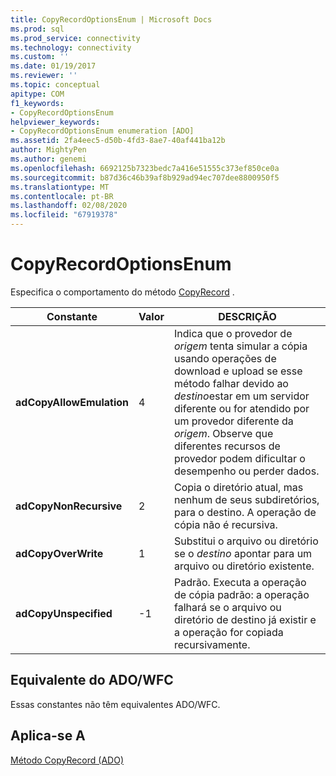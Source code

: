 ```yaml
---
title: CopyRecordOptionsEnum | Microsoft Docs
ms.prod: sql
ms.prod_service: connectivity
ms.technology: connectivity
ms.custom: ''
ms.date: 01/19/2017
ms.reviewer: ''
ms.topic: conceptual
apitype: COM
f1_keywords:
- CopyRecordOptionsEnum
helpviewer_keywords:
- CopyRecordOptionsEnum enumeration [ADO]
ms.assetid: 2fa4eec5-d50b-4fd3-8ae7-40af441ba12b
author: MightyPen
ms.author: genemi
ms.openlocfilehash: 6692125b7323bedc7a416e51555c373ef850ce0a
ms.sourcegitcommit: b87d36c46b39af8b929ad94ec707dee8800950f5
ms.translationtype: MT
ms.contentlocale: pt-BR
ms.lasthandoff: 02/08/2020
ms.locfileid: "67919378"
---
```

# <a name="copyrecordoptionsenum"></a>CopyRecordOptionsEnum
Especifica o comportamento do método [CopyRecord](../../../ado/reference/ado-api/copyrecord-method-ado.md) .  
  
|Constante|Valor|DESCRIÇÃO|  
|--------------|-----------|-----------------|  
|**adCopyAllowEmulation**|4|Indica que o provedor de *origem* tenta simular a cópia usando operações de download e upload se esse método falhar devido ao *destino*estar em um servidor diferente ou for atendido por um provedor diferente da *origem*. Observe que diferentes recursos de provedor podem dificultar o desempenho ou perder dados.|  
|**adCopyNonRecursive**|2|Copia o diretório atual, mas nenhum de seus subdiretórios, para o destino. A operação de cópia não é recursiva.|  
|**adCopyOverWrite**|1|Substitui o arquivo ou diretório se o *destino* apontar para um arquivo ou diretório existente.|  
|**adCopyUnspecified**|-1|Padrão. Executa a operação de cópia padrão: a operação falhará se o arquivo ou diretório de destino já existir e a operação for copiada recursivamente.|  
  
## <a name="adowfc-equivalent"></a>Equivalente do ADO/WFC  
 Essas constantes não têm equivalentes ADO/WFC.  
  
## <a name="applies-to"></a>Aplica-se A  
 [Método CopyRecord (ADO)](../../../ado/reference/ado-api/copyrecord-method-ado.md)
